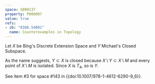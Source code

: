 ```yaml
---
space: S000137
property: P000007
value: true
refs:
- zb: "0386.54001"
  name: Counterexamples in Topology
---
```


Let $X$ be Bing's Discrete Extension Space and $Y$ Michael's Closed Subspace.

As the name suggests, $Y \subset X$ is closed because $X \setminus Y \subset X \setminus M$ and every point of $X \setminus M$ is isolated. Since $X$ is $T_4$, so is $Y$.

See item #3 for space #143 in {{doi:10.1007/978-1-4612-6290-9_6}}.
